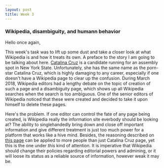 ```yaml
---
layout: post
title: Week 3
---
```



### Wikipedia, disambiguity, and humann behavior

Hello once again,

This week's task was to lift up some dust and take a closer look at what Wikipedia is and how it treats its own. A preface to the story I am going to be talking about here. [Catalina Cruz](https://www.cruzfornewyork.com/meet-catalina/) is a candidate running for an assembly spot in New York State. Unfortunately, she has the same name as the porn-star Catalina Cruz, which is highly damaging to any career, especially if one doesn't have a Wikipedia page to clear up the confusion. During March 2018, Wikipedia editors had a lengthy debate on the topic of creation of such a page and a disambiguity page, which shows up all Wikipedia searches when the search is too ambiguous. One of the senior editors of Wikipedia noticed that these were created and decided to take it upon himself to delete these pages.

Here's the problem. If one editor can control the fate of any page being created, is Wikipedia really the information site everbody should be looking at? The ability to singlehandedly bring down and close off important information and give different treatment is just too much power for a platform that works like a hive mind. Besides, the reasoning described on [this page]() can be applied to more people than just Catalina Cruz page, yet this is the one under *this* kind of attention. It is imperative that Wikipedia should change their policies regarding editorial powers and admining, or it will loose its status as a reliable source of information, however weak it may be.
